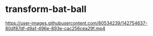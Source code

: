 # transform-bat-ball


https://user-images.githubusercontent.com/80534239/142754637-80df87df-d9a1-496e-893e-cac256cea29f.mp4

